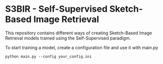 # S3BIR - Self-Supervised Sketch-Based Image Retrieval

This repository contains different ways of creating Sketch-Based Image Retrieval models trained using the Self-Supervised paradigm.

To start training a model, create a configuration file and use it with main.py

``python main.py --config your_config.ini``
